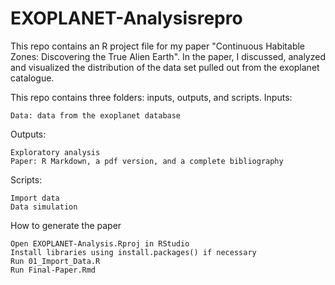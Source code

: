 # EXOPLANET-Analysisrepro

This repo contains an R project file for my paper "Continuous Habitable Zones: Discovering the True Alien Earth". In the paper, I discussed, analyzed and visualized the distribution of the data set pulled out from the exoplanet catalogue.

This repo contains three folders: inputs, outputs, and scripts. Inputs:

    Data: data from the exoplanet database

Outputs:

    Exploratory analysis
    Paper: R Markdown, a pdf version, and a complete bibliography

Scripts:

    Import data
    Data simulation
     

How to generate the paper

    Open EXOPLANET-Analysis.Rproj in RStudio
    Install libraries using install.packages() if necessary
    Run 01_Import_Data.R
    Run Final-Paper.Rmd
